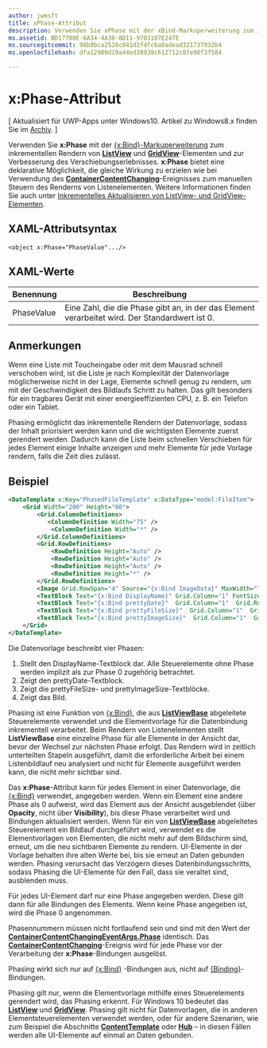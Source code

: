 ```yaml
---
author: jwmsft
title: xPhase-Attribut
description: Verwenden Sie xPhase mit der xBind-Markuperweiterung zum inkrementellen Rendern von ListView- und GridView-Elementen und zur Verbesserung des Verschiebens.
ms.assetid: BD17780E-6A34-4A38-8D11-9703107E247E
ms.sourcegitcommit: 98b9bca2528c041d2fdfc6a0adead321737932b4
ms.openlocfilehash: dfa12909d19a44ed38939c612712c8fe90f3f584

---
```


# x:Phase-Attribut

\[ Aktualisiert für UWP-Apps unter Windows10. Artikel zu Windows8.x finden Sie im [Archiv](http://go.microsoft.com/fwlink/p/?linkid=619132). \]

Verwenden Sie **x:Phase** mit der [{x:Bind}-Markuperweiterung](x-bind-markup-extension.md) zum inkrementellen Rendern von [**ListView**](https://msdn.microsoft.com/library/windows/apps/br242878) und [**GridView**](https://msdn.microsoft.com/library/windows/apps/br242705)-Elementen und zur Verbesserung des Verschiebungserlebnisses. 
            **x:Phase** bietet eine deklarative Möglichkeit, die gleiche Wirkung zu erzielen wie bei Verwendung des [**ContainerContentChanging**](https://msdn.microsoft.com/library/windows/apps/dn298914)-Ereignisses zum manuellen Steuern des Renderns von Listenelementen. Weitere Informationen finden Sie auch unter [Inkrementelles Aktualisieren von ListView- und GridView-Elementen](../debug-test-perf/optimize-gridview-and-listview.md#update-items-incrementally).

## XAML-Attributsyntax


``` syntax
<object x:Phase="PhaseValue".../>
```

## XAML-Werte


| Benennung | Beschreibung |
|------|-------------|
| PhaseValue | Eine Zahl, die die Phase gibt an, in der das Element verarbeitet wird. Der Standardwert ist 0. | 

## Anmerkungen

Wenn eine Liste mit Toucheingabe oder mit dem Mausrad schnell verschoben wird, ist die Liste je nach Komplexität der Datenvorlage möglicherweise nicht in der Lage, Elemente schnell genug zu rendern, um mit der Geschwindigkeit des Bildlaufs Schritt zu halten. Das gilt besonders für ein tragbares Gerät mit einer energieeffizienten CPU, z. B. ein Telefon oder ein Tablet.

Phasing ermöglicht das inkrementelle Rendern der Datenvorlage, sodass der Inhalt priorisiert werden kann und die wichtigsten Elemente zuerst gerendert werden. Dadurch kann die Liste beim schnellen Verschieben für jedes Element einige Inhalte anzeigen und mehr Elemente für jede Vorlage rendern, falls die Zeit dies zulässt.

## Beispiel

```xml
<DataTemplate x:Key="PhasedFileTemplate" x:DataType="model:FileItem">
    <Grid Width="200" Height="80">
        <Grid.ColumnDefinitions>
           <ColumnDefinition Width="75" />
            <ColumnDefinition Width="*" />
        </Grid.ColumnDefinitions>
        <Grid.RowDefinitions>
            <RowDefinition Height="Auto" />
            <RowDefinition Height="Auto" />
            <RowDefinition Height="Auto" />
            <RowDefinition Height="*" />
        </Grid.RowDefinitions>
        <Image Grid.RowSpan="4" Source="{x:Bind ImageData}" MaxWidth="70" MaxHeight="70" x:Phase="3"/>
        <TextBlock Text="{x:Bind DisplayName}" Grid.Column="1" FontSize="12"/>
        <TextBlock Text="{x:Bind prettyDate}"  Grid.Column="1"  Grid.Row="1" FontSize="12" x:Phase="1"/>
        <TextBlock Text="{x:Bind prettyFileSize}"  Grid.Column="1"  Grid.Row="2" FontSize="12" x:Phase="2"/>
        <TextBlock Text="{x:Bind prettyImageSize}"  Grid.Column="1"  Grid.Row="3" FontSize="12" x:Phase="2"/>
    </Grid>
</DataTemplate>
```

Die Datenvorlage beschreibt vier Phasen:

1.  Stellt den DisplayName-Textblock dar. Alle Steuerelemente ohne Phase werden implizit als zur Phase 0 zugehörig betrachtet.
2.  Zeigt den prettyDate-Textblock.
3.  Zeigt die prettyFileSize- und prettyImageSize-Textblöcke.
4.  Zeigt das Bild.

Phasing ist eine Funktion von [{x:Bind}](x-bind-markup-extension.md), die aus [**ListViewBase**](https://msdn.microsoft.com/library/windows/apps/br242879) abgeleitete Steuerelemente verwendet und die Elementvorlage für die Datenbindung inkrementell verarbeitet. Beim Rendern von Listenelementen stellt **ListViewBase** eine einzelne Phase für alle Elemente in der Ansicht dar, bevor der Wechsel zur nächsten Phase erfolgt. Das Rendern wird in zeitlich unterteilten Stapeln ausgeführt, damit die erforderliche Arbeit bei einem Listenbildlauf neu analysiert und nicht für Elemente ausgeführt werden kann, die nicht mehr sichtbar sind.

Das **x:Phase**-Attribut kann für jedes Element in einer Datenvorlage, die [{x:Bind}](x-bind-markup-extension.md) verwendet, angegeben werden. Wenn ein Element eine andere Phase als 0 aufweist, wird das Element aus der Ansicht ausgeblendet (über **Opacity**, nicht über **Visibility**), bis diese Phase verarbeitet wird und Bindungen aktualisiert werden. Wenn für ein von [**ListViewBase**](https://msdn.microsoft.com/library/windows/apps/br242879) abgeleitetes Steuerelement ein Bildlauf durchgeführt wird, verwendet es die Elementvorlagen von Elementen, die nicht mehr auf dem Bildschirm sind, erneut, um die neu sichtbaren Elemente zu rendern. UI-Elemente in der Vorlage behalten ihre alten Werte bei, bis sie erneut an Daten gebunden werden. Phasing verursacht das Verzögern dieses Datenbindungsschritts, sodass Phasing die UI-Elemente für den Fall, dass sie veraltet sind, ausblenden muss.

Für jedes UI-Element darf nur eine Phase angegeben werden. Diese gilt dann für alle Bindungen des Elements. Wenn keine Phase angegeben ist, wird die Phase 0 angenommen.

Phasennummern müssen nicht fortlaufend sein und sind mit den Wert der [**ContainerContentChangingEventArgs.Phase**](https://msdn.microsoft.com/library/windows/apps/dn298493) identisch. Das [**ContainerContentChanging**](https://msdn.microsoft.com/library/windows/apps/dn298914)-Ereignis wird für jede Phase vor der Verarbeitung der **x:Phase**-Bindungen ausgelöst.

Phasing wirkt sich nur auf [{x:Bind}](x-bind-markup-extension.md) -Bindungen aus, nicht auf [{Binding}](binding-markup-extension.md)-Bindungen.

Phasing gilt nur, wenn die Elementvorlage mithilfe eines Steuerelements gerendert wird, das Phasing erkennt. Für Windows 10 bedeutet das [**ListView**](https://msdn.microsoft.com/library/windows/apps/br242878) und [**GridView**](https://msdn.microsoft.com/library/windows/apps/br242705). Phasing gilt nicht für Datenvorlagen, die in anderen Elementsteuerelementen verwendet werden, oder für andere Szenarien, wie zum Beispiel die Abschnitte [**ContentTemplate**](https://msdn.microsoft.com/library/windows/apps/br209369) oder [**Hub**](https://msdn.microsoft.com/library/windows/apps/dn251843) – in diesen Fällen werden alle UI-Elemente auf einmal an Daten gebunden.




<!--HONumber=Jun16_HO4-->


